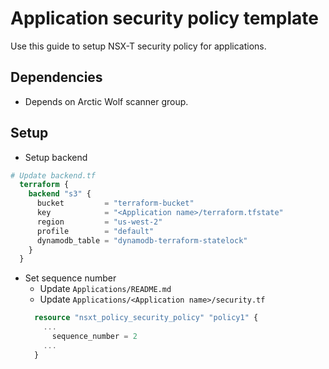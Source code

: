 # Application security policy template
Use this guide to setup NSX-T security policy for applications.

## Dependencies
* Depends on Arctic Wolf scanner group. 

## Setup
* Setup backend
```terraform
# Update backend.tf
  terraform {
    backend "s3" {
      bucket         = "terraform-bucket"
      key            = "<Application name>/terraform.tfstate"
      region         = "us-west-2"
      profile        = "default"
      dynamodb_table = "dynamodb-terraform-statelock"
    }
  }
```

* Set sequence number
  * Update `Applications/README.md`
  * Update `Applications/<Application name>/security.tf`
  ```terraform
    resource "nsxt_policy_security_policy" "policy1" {
      ...
        sequence_number = 2
      ...
    }
  ```

